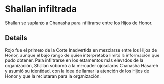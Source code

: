 # Shallan infiltrada
Shallan se suplanto a Chanasha para infiltrarse entre los Hijos de Honor.

## Details
Rojo fue el primero de la Corte Inadvertida en mezclarse entre los Hijos de Honor, aunque el bajo rango de quien interpretaba limitó la información que pudo obtener. Para infiltrarse en los estamentos más elevados de la organización, Shallan sobornó a la mercader ojosclaros Chanasha Hasareh y asumió su identidad, con la idea de llamar la atención de los Hijos de Honor y que la reclutaran para la organización.
